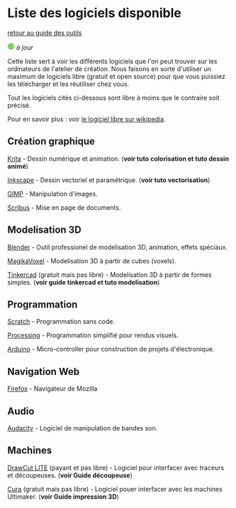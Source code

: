 # Liste des logiciels disponible

[retour au guide des outils](../outils.md)

![--état de l'écriture--](../img/balise_verte.png) *à jour*



Cette  liste sert à voir les différents logiciels que l'on peut trouver sur  les ordinateurs de l'atelier de création. Nous faisons en sorte  d'utiliser un maximum de logiciels libre (gratuit et open source) pour  que vous puissiez les télécharger et les réutiliser chez vous.

Tout les logiciels cités ci-dessous sont libre à moins que le contraire soit précisé.

Pour en savoir plus : voir [le logiciel libre sur wikipedia](https://fr.wikipedia.org/wiki/Logiciel_libre).



## Création graphique

[Krita](https://krita.org/fr/) - Dessin numérique et animation. (**voir tuto colorisation et tuto dessin animé**)

[Inkscape](https://inkscape.org/fr/) - Dessin vectoriel et paramétrique. (**voir tuto vectorisation**)

[GIMP](https://www.gimp.org/fr/) - Manipulation d'images.

[Scribus](https://scribus.fr/) - Mise en page de documents.



## Modelisation 3D

[Blender](https://www.blender.org/) - Outil professionel de modelisation 3D, animation, effets spéciaux.

[MagikaVoxel](https://ephtracy.github.io/) - Modelisation 3D à partir de cubes (voxels).

[Tinkercad](https://www.tinkercad.com/) (gratuit mais pas libre) - Modelisation 3D à partir de formes simples. (**voir guide tinkercad et tuto modelisation**)



## Programmation

[Scratch](https://scratch.mit.edu/) - Programmation sans code.

[Processing](https://processing.org/) - Programmation simplifié pour rendus visuels.

[Arduino](https://www.arduino.cc/) - Micro-controller pour construction de projets d'électronique.



## Navigation Web

[Firefox](https://www.mozilla.org/fr/firefox/) - Navigateur de Mozilla



## Audio

[Audacity](https://audacity.fr/) - Logiciel de manipulation de bandes son.



## Machines

[DrawCut LITE](https://www.draw-cut.com/) (payant et pas libre) - Logiciel pour interfacer avec traceurs et découpeuses. (**voir Guide découpeuse**)

[Cura](https://ultimaker.com/en/products/ultimaker-cura-software) (gratuit mais pas libre) - Logiciel pouer interfacer avec les machines Ultimaker. (**voir Guide impression 3D**)

